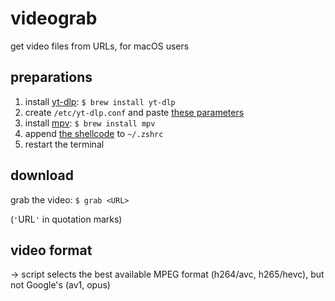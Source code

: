 # videograb
get video files from URLs, for macOS users

## preparations
1. install [yt-dlp](https://github.com/yt-dlp/yt-dlp): `$ brew install yt-dlp`
2. create `/etc/yt-dlp.conf` and paste [these parameters](https://github.com/haalven/videograb/blob/main/yt-dlp.conf)
3. install [mpv](https://mpv.io/): `$ brew install mpv`
4. append [the shellcode](https://github.com/haalven/videograb/blob/main/shellcode.sh) to `~/.zshrc`
5. restart the terminal

## download
grab the video: `$ grab <URL>`

(`'`URL`'` in quotation marks)

## video format
-> script selects the best available MPEG format (h264/avc, h265/hevc), but not Google's (av1, opus)
